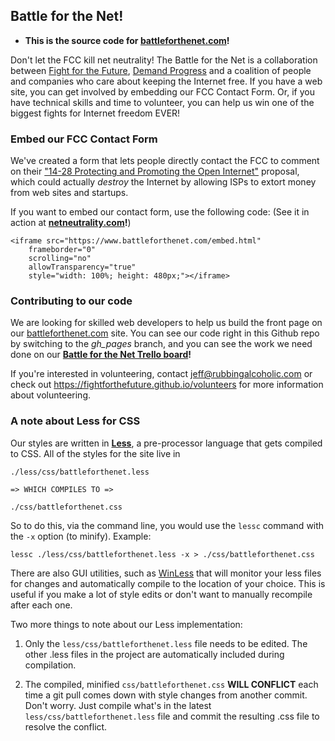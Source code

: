 Battle for the Net!
-------------------

* **This is the source code for [battleforthenet.com][1]!**

Don't let the FCC kill net neutrality! The Battle for the Net is a
collaboration between [Fight for the Future][4], [Demand Progress][5] and a
coalition of people and companies who care about keeping the Internet free.
If you have a web site, you can get involved by embedding our FCC Contact
Form. Or, if you have technical skills and time to volunteer, you can help us
win one of the biggest fights for Internet freedom EVER!


### Embed our FCC Contact Form

We've created a form that lets people directly contact the FCC to comment on
their ["14-28 Protecting and Promoting the Open Internet"][2] proposal,
which could actually _destroy_ the Internet by allowing ISPs to extort money
from web sites and startups.

If you want to embed our contact form, use the following code: (See it in
action at **[netneutrality.com][6]!**)

    <iframe src="https://www.battleforthenet.com/embed.html"
        frameborder="0"
        scrolling="no"
        allowTransparency="true"
        style="width: 100%; height: 480px;"></iframe>


### Contributing to our code

We are looking for skilled web developers to help us build the front page on
our [battleforthenet.com][1] site. You can see our code right in this Github
repo by switching to the _gh_pages_ branch, and you can see the work we need
done on our **[Battle for the Net Trello board][3]!**

If you're interested in volunteering, contact <jeff@rubbingalcoholic.com> or
check out https://fightforthefuture.github.io/volunteers for more information
about volunteering.

### A note about Less for CSS

Our styles are written in **[Less][7]**, a pre-processor language that gets
compiled to CSS. All of the styles for the site live in
 
    ./less/css/battleforthenet.less

    => WHICH COMPILES TO =>

    ./css/battleforthenet.css

So to do this, via the command line, you would use the `lessc` command with the
`-x` option (to minify). Example:

    lessc ./less/css/battleforthenet.less -x > ./css/battleforthenet.css

There are also GUI utilities, such as [WinLess][8] that will monitor your less
files for changes and automatically compile to the location of your choice.
This is useful if you make a lot of style edits or don't want to manually
recompile after each one.

Two more things to note about our Less implementation:

1. Only the `less/css/battleforthenet.less` file needs to be edited. The other
   .less files in the project are automatically included during compilation.

2. The compiled, minified `css/battleforthenet.css` **WILL CONFLICT** each time
   a git pull comes down with style changes from another commit. Don't worry.
   Just compile what's in the latest `less/css/battleforthenet.less` file and
   commit the resulting .css file to resolve the conflict.



[1]: https://www.battleforthenet.com
[2]: http://www.fcc.gov/comments
[3]: https://trello.com/b/sAJITt1g/battle-for-the-net
[4]: https://www.fightforthefuture.org
[5]: http://www.demandprogress.org
[6]: http://www.netneutrality.com
[7]: http://lesscss.org/
[8]: http://winless.org/
